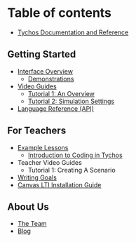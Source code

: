 # Table of contents

* [Tychos Documentation and Reference](README.md)

## Getting Started

* [Interface Overview](getting-started/interface-overview/README.md)
  * [Demonstrations](getting-started/interface-overview/demonstrations.md)
* [Video Guides](getting-started/video-guides/README.md)
  * [Tutorial 1: An Overview](getting-started/video-guides/tutorial-1-an-overview.md)
  * [Tutorial 2: Simulation Settings](getting-started/video-guides/tutorial-2-simulation-settings.md)
* [Language Reference \(API\)](getting-started/language-reference-api.md)

## For Teachers

* [Example Lessons](for-teachers/example-lessons/README.md)
  * [Introduction to Coding in Tychos](for-teachers/example-lessons/introduction-to-coding-in-tychos.md)
* Teacher Video Guides
  * Tutorial 1: Creating A Scenario
* [Writing Goals](for-teachers/writing-goals.md)
* [Canvas LTI Installation Guide](for-teachers/canvas-lti-installation-guide.md)

## About Us

* [The Team](about-us/the-team.md)
* [Blog](http://blog.tychos.org/)

